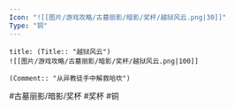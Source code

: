 ```yaml
---
Icon: "![[图片/游戏攻略/古墓丽影/暗影/奖杯/越狱风云.png|30]]"
Type: "铜"
---
```

```ad-common-bronze-trophy
title: (Title:: "越狱风云")
![[图片/游戏攻略/古墓丽影/暗影/奖杯/越狱风云.png|100]]

(Comment:: "从异教徒手中解救哈坎")
```

#古墓丽影/暗影/奖杯 #奖杯 #铜
